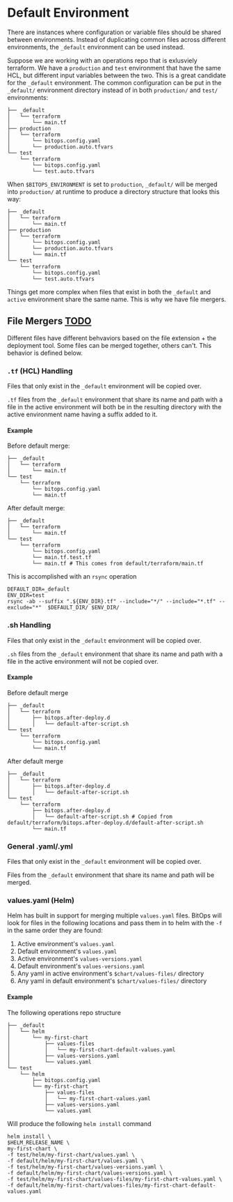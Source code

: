 # Default Environment

There are instances where configuration or variable files should be shared between environments. Instead of duplicating common files across different environments, the `_default` environment can be used instead.

Suppose we are working with an operations repo that is exlusviely terraform. We have a `production` and `test` environment that have the same HCL, but different input variables between the two. This is a great candidate for the `_default` environment. The common configuration can be put in the `_default/` environment directory instead of in both `production/` and `test/` environments:

```
├── _default
│   └── terraform
│       └── main.tf
├── production
│   └── terraform
│       └── bitops.config.yaml
│       └── production.auto.tfvars
└── test
    └── terraform
        └── bitops.config.yaml
        └── test.auto.tfvars
```
When `$BITOPS_ENVIRONMENT` is set to `production`, `_default/` will be merged into `production/` at runtime to produce a directory structure that looks this way:
```
├── _default
│   └── terraform
│       └── main.tf
├── production
│   └── terraform
│       └── bitops.config.yaml
│       └── production.auto.tfvars
│       └── main.tf
└── test
    └── terraform
        └── bitops.config.yaml
        └── test.auto.tfvars
```

Things get more complex when files that exist in both the `_default` and `active` environment share the same name. This is why we have file mergers.


## File Mergers [TODO](https://github.com/bitovi/bitops/issues/3)
Different files have different behvaviors based on the file extension + the deployment tool. Some files can be merged together, others can't. This behavior is defined below.

### `.tf` (HCL) Handling
Files that only exist in the `_default` environment will be copied over.

`.tf` files from the `_default` environment that share its name and path with a file in the active environment will both be in the resulting directory with the active environment name having a suffix added to it.

#### Example
Before default merge:
```
├── _default
│   └── terraform
│       └── main.tf
└── test
    └── terraform
        └── bitops.config.yaml
        └── main.tf
```
After default merge:
```
├── _default
│   └── terraform
│       └── main.tf
└── test
    └── terraform
        └── bitops.config.yaml
        └── main.tf.test.tf
        └── main.tf # This comes from default/terraform/main.tf
```
This is accomplished with an `rsync` operation
```
DEFAULT_DIR=_default
ENV_DIR=test
rsync -ab --suffix ".${ENV_DIR}.tf" --include="*/" --include="*.tf" --exclude="*"  $DEFAULT_DIR/ $ENV_DIR/
```

### .sh Handling
Files that only exist in the `_default` environment will be copied over.

`.sh` files from the `_default` environment that share its name and path with a file in the active environment will not be copied over.

#### Example
Before default merge
```
├── _default
│   └── terraform
│       ├── bitops.after-deploy.d
│       │   └── default-after-script.sh
└── test
    └── terraform
        └── bitops.config.yaml
        └── main.tf
```
After default merge
```
├── _default
│   └── terraform
│       ├── bitops.after-deploy.d
│       │   └── default-after-script.sh
└── test
    └── terraform
        ├── bitops.after-deploy.d
        │   └── default-after-script.sh # Copied from default/terraform/bitops.after-deploy.d/default-after-script.sh
        └── main.tf
```

### General .yaml/.yml
Files that only exist in the `_default` environment will be copied over.

Files from the `_default` environment that share its name and path will be merged.

### values.yaml (Helm)
Helm has built in support for merging multiple `values.yaml` files. BitOps will look for files in the following locations and pass them in to helm with the `-f` in the same order they are found:

1. Active environment's `values.yaml`
2. Default environment's `values.yaml`
3. Active environment's `values-versions.yaml`
4. Default environment's `values-versions.yaml`
5. Any yaml in active environment's `$chart/values-files/` directory
6. Any yaml in default environment's `$chart/values-files/` directory

#### Example
The following operations repo structure
```
├── _default
│   └── helm
│       └── my-first-chart
│           ├── values-files
│           │   └── my-first-chart-default-values.yaml
│           ├── values-versions.yaml
│           └── values.yaml
└── test
    └── helm
        ├── bitops.config.yaml
        └── my-first-chart
            ├── values-files
            │   └── my-first-chart-values.yaml
            ├── values-versions.yaml
            └── values.yaml
```
Will produce the following `helm install` command
```
helm install \
$HELM_RELEASE_NAME \ 
my-first-chart \
-f test/helm/my-first-chart/values.yaml \
-f default/helm/my-first-chart/values.yaml \
-f test/helm/my-first-chart/values-versions.yaml \
-f default/helm/my-first-chart/values-versions.yaml \
-f test/helm/my-first-chart/values-files/my-first-chart-values.yaml \
-f default/helm/my-first-chart/values-files/my-first-chart-default-values.yaml
```
